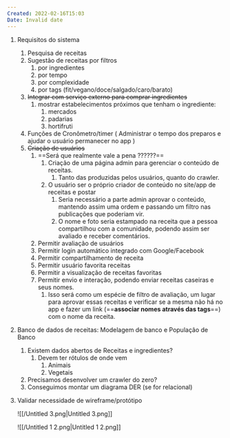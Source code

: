 ```yaml
---
Created: 2022-02-16T15:03
Date: Invalid date
---
```

1. Requisitos do sistema
    1. Pesquisa de receitas
    2. Sugestão de receitas por filtros
        1. por ingredientes
        2. por tempo
        3. por complexidade
        4. por tags (fit/vegano/doce/salgado/caro/barato)
    3. ~~Integrar com serviço externo para comprar ingredientes~~
        1. mostrar estabelecimentos próximos que tenham o ingrediente:
            1. mercados
            2. padarias
            3. hortifruti
    4. Funções de Cronômetro/timer ( Administrar o tempo dos preparos e ajudar o usuário permanecer no app )
    5. ~~Criação de usuários~~
        1. ==Será que realmente vale a pena ??????==
            1. Criação de uma página admin para gerenciar o conteúdo de receitas.
                1. Tanto das produzidas pelos usuários, quanto do crawler.
            2. O usuário ser o próprio criador de conteúdo no site/app de receitas e postar
                1. Seria necessário a parte admin aprovar o conteúdo, mantendo assim uma ordem e passando um filtro nas publicações que poderiam vir.
                2. O nome e foto seria estampado na receita que a pessoa compartilhou com a comunidade, podendo assim ser avaliado e receber comentários.
        2. Permitir avaliação de usuários
        3. Permitir login automático integrado com Google/Facebook
        4. Permitir compartilhamento de receita
        5. Permitir usuário favorita receitas
        6. Permitir a visualização de receitas favoritas
        7. Permitir envio e interação, podendo enviar receitas caseiras e seus nomes.
            1. Isso será como um espécie de filtro de avaliação, um lugar para aprovar essas receitas e verificar se a mesma não há no app e fazer um link (==**associar nomes através das tags**==) com o nome da receita.
2. Banco de dados de receitas: Modelagem de banco e População de Banco
    1. Existem dados abertos de Receitas e ingredientes?
        1. Devem ter rótulos de onde vem
            1. Animais
            2. Vegetais
    2. Precisamos desenvolver um crawler do zero?
    3. Conseguimos montar um diagrama DER (se for relacional)
3. Validar necessidade de wireframe/protótipo
    
    ![[/Untitled 3.png|Untitled 3.png]]
    
    ![[/Untitled 1 2.png|Untitled 1 2.png]]